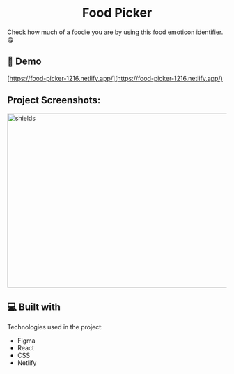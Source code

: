 <h1 align="center">Food Picker</h1>

<p>Check how much of a foodie you are by using this food emoticon identifier.😋</p>

<h2>🚀 Demo</h2>

[https://food-picker-1216.netlify.app/](https://food-picker-1216.netlify.app/)

<h2>Project Screenshots:</h2>

<img src="https://gcdn.pbrd.co/images/9nUwLm4fZwS0.png?o=1" alt="shields" width="840" height="400/">

  
  
<h2>💻 Built with</h2>

Technologies used in the project:

*   Figma
*   React
*   CSS
*   Netlify
